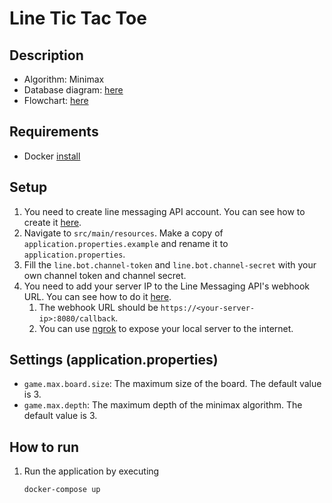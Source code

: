 # Line Tic Tac Toe

## Description
- Algorithm: Minimax
- Database diagram: [here](https://dbdiagram.io/d/Tic-Tac-Toe-666bece5a179551be6df6ac2)
- Flowchart: [here](https://drive.google.com/file/d/1J7C9oeqRAfGU467FdnqvsaW7QwCwRGNc/view?usp=sharing)

## Requirements
- Docker [install](https://docs.docker.com/get-docker/)

## Setup

1. You need to create line messaging API account. You can see how to create
   it [here](https://developers.line.biz/en/docs/messaging-api/getting-started/).
2. Navigate to `src/main/resources`. Make a copy of `application.properties.example` and rename it
   to `application.properties`.
3. Fill the `line.bot.channel-token` and `line.bot.channel-secret` with your own channel token and channel secret.
4. You need to add your server IP to the Line Messaging API's webhook URL. You can see how to do
   it [here](https://developers.line.biz/en/docs/messaging-api/building-bot/#set-webhook-url).
    1. The webhook URL should be `https://<your-server-ip>:8080/callback`.
    2. You can use [ngrok](https://ngrok.com/) to expose your local server to the internet.

## Settings (application.properties)

- `game.max.board.size`: The maximum size of the board. The default value is 3.
- `game.max.depth`: The maximum depth of the minimax algorithm. The default value is 3.

## How to run

1. Run the application by executing
    ```shell
    docker-compose up
    ```

